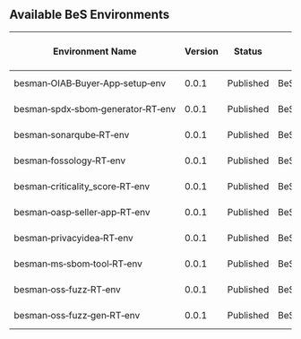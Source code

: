 ## Available BeS Environments

| Environment Name                                                                 | Version | Status    | Publisher             | Publish Date | Contributors | Last Update Date | Links | Notes |
|----------------------------------------------------------------------------------|---------|-----------|------------------------|--------------|--------------|------------------|-------|-------|
| <nobr>besman&#8209;OIAB&#8209;Buyer&#8209;App&#8209;setup&#8209;env</nobr>       | 0.0.1  | Published | <nobr>BeS&nbsp;Community&nbsp;Lab</nobr> | 2024-11-20   | BeSLab       | 2024-11-20         |       |       |
| <nobr>besman&#8209;spdx&#8209;sbom&#8209;generator&#8209;RT&#8209;env</nobr>     | 0.0.1  | Published | <nobr>BeS&nbsp;Community&nbsp;Lab</nobr> | 2024-11-11   | BeSLab       | 2024-11-11         |       |       |
| <nobr>besman&#8209;sonarqube&#8209;RT&#8209;env</nobr>                           | 0.0.1  | Published | <nobr>BeS&nbsp;Community&nbsp;Lab</nobr> | 2024-11-11   | BeSLab       | 2024-11-11         |       |       |
| <nobr>besman&#8209;fossology&#8209;RT&#8209;env</nobr>                           | 0.0.1  | Published | <nobr>BeS&nbsp;Community&nbsp;Lab</nobr> | 2024-11-11   | BeSLab       | 2024-11-11         |       |       |
| <nobr>besman&#8209;criticality_score&#8209;RT&#8209;env</nobr>                   | 0.0.1  | Published | <nobr>BeS&nbsp;Community&nbsp;Lab</nobr> | 2024-11-11   | BeSLab       | 2024-11-11         |       |       |
| <nobr>besman&#8209;oasp&#8209;seller&#8209;app&#8209;RT&#8209;env</nobr>         | 0.0.1  | Published | <nobr>BeS&nbsp;Community&nbsp;Lab</nobr> | 2024-10-24   | Be-Secure    | 2024-10-24         |       |       |
| <nobr>besman&#8209;privacyidea&#8209;RT&#8209;env</nobr>                         | 0.0.1  | Published | <nobr>BeS&nbsp;Community&nbsp;Lab</nobr> | 2024-10-01   | BeSLab       | 2024-10-01         |       |       |
| <nobr>besman&#8209;ms&#8209;sbom&#8209;tool&#8209;RT&#8209;env</nobr>            | 0.0.1  | Published | <nobr>BeS&nbsp;Community&nbsp;Lab</nobr> | 2024-12-13   | Be-Secure    | 2024-12-13         |       |       |
| <nobr>besman&#8209;oss&#8209;fuzz&#8209;RT&#8209;env</nobr>                      | 0.0.1  | Published | <nobr>BeS&nbsp;Community&nbsp;Lab</nobr> | 2024-12-13   | Be-Secure    | 2024-12-13         |       |       |
| <nobr>besman&#8209;oss&#8209;fuzz&#8209;gen&#8209;RT&#8209;env</nobr>            | 0.0.1  | Published | <nobr>BeS&nbsp;Community&nbsp;Lab</nobr> | 2024-12-13   | Be-Secure    | 2024-12-13         |       |       |
